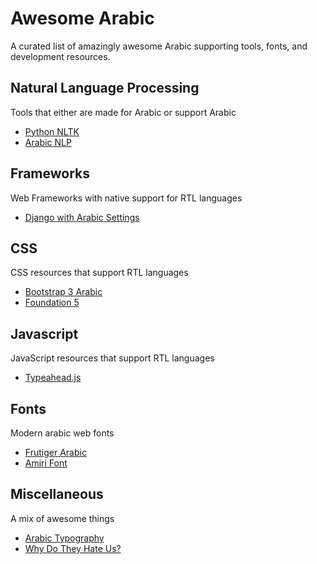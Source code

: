 # Awesome Arabic
A curated list of amazingly awesome Arabic supporting tools, fonts, and development resources.

## Natural Language Processing
Tools that either are made for Arabic or support Arabic
* [Python NLTK](https://github.com/nltk/nltk)
* [Arabic NLP](https://github.com/SemanticFrontiers/ArabicNLP)

## Frameworks
Web Frameworks with native support for RTL languages
* [Django with Arabic Settings](https://www.djangoproject.com)

## CSS
CSS resources that support RTL languages
* [Bootstrap 3 Arabic](https://github.com/izer0x/bootstrap-3-arabic)
* [Foundation 5](http://foundation.zurb.com/)
 
## Javascript
JavaScript resources that support RTL languages
* [Typeahead.js](http://twitter.github.io/typeahead.js/)

## Fonts
Modern arabic web fonts
* [Frutiger Arabic](http://www.linotype.com/270925/frutigerarabic-family.html)
* [Amiri Font](http://www.amirifont.org)

## Miscellaneous
A mix of awesome things
* [Arabic Typography](http://www.amazon.com/dp/0863563473/ref=wl_it_dp_o_pC_nS_ttl?_encoding=UTF8&colid=19XQVAI7YN6HF&coliid=I23VQZXYRHEDZS)
* [Why Do They Hate Us?](http://www.newsweek.com/politics-rage-why-do-they-hate-us-154345)
